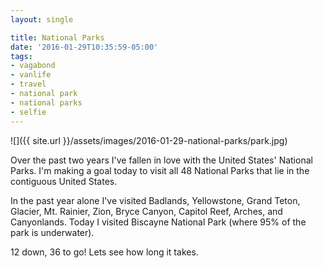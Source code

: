 ```yaml
---
layout: single

title: National Parks
date: '2016-01-29T10:35:59-05:00'
tags:
- vagabond
- vanlife
- travel
- national park
- national parks
- selfie
---
```


![]({{ site.url }}/assets/images/2016-01-29-national-parks/park.jpg)

Over the past two years I've fallen in love with the United States' National Parks. I'm making a goal today to visit all 48 National Parks that lie in the contiguous United States.

In the past year alone I've visited Badlands, Yellowstone, Grand Teton, Glacier, Mt. Rainier, Zion, Bryce Canyon, Capitol Reef, Arches, and Canyonlands. Today I visited Biscayne National Park (where 95% of the park is underwater).

12 down, 36 to go! Lets see how long it takes.
